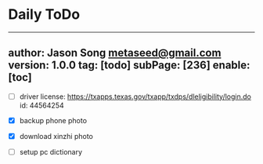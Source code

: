 # Daily ToDo
---
author: Jason Song <metaseed@gmail.com>
version: 1.0.0
tag: [todo]
subPage: [236]
enable: [toc]
---

- [ ] driver license:  https://txapps.texas.gov/txapp/txdps/dleligibility/login.do  
    id: 44564254
    
- [x] backup phone photo
     
- [x] download xinzhi photo
- [ ] setup pc dictionary